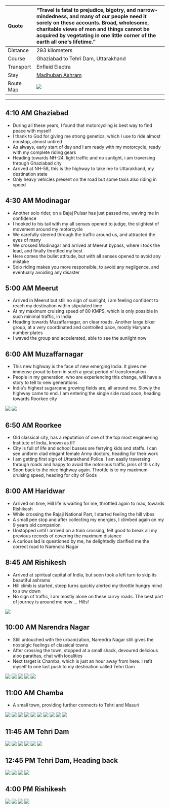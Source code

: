 | Quote | “Travel is fatal to prejudice, bigotry, and narrow-mindedness, and many of our people need it sorely on these accounts. Broad, wholesome, charitable views of men and things cannot be acquired by vegetating in one little corner of the earth all one's lifetime.”|
| :--- | :--- |
| Distance | 293 kilometers |
| Course | Ghaziabad to Tehri Dam, Uttarakhand |
| Transport | Enfleid Electra |
| Stay | [Madhuban Ashram](http://www.madhubanashram.org)|
| Route Map |![](https://github.com/inbravo/travel/blob/master/september-2017/images/t/route-map.jpg)|

---

##  4:10 AM Ghaziabad
*	During all these years, I found that motorcycling is best way to find peace with myself
*	I thank to God for giving me strong genetics, which I use to ride almost nonstop, almost untired
*	As always, early start of day and I am ready with my motorcycle, ready with my complete riding gears
*	Heading towards NH-24, light traffic and no sunlight, i am traversing through Ghaziabad city
* 	Arrived at NH-58, this is the highway to take me to Uttarakhand, my destination state
*	Only heavy vehicles present on the road but some taxis also riding in speed

##  4:30 AM Modinagar
*	Another solo rider, on a Bajaj Pulsar has just passed me, waving me in confidence
*	I hooked to his tail with my all senses opened to judge, the slightest of movement around my motorcycle
* 	We carefully steered through the traffic around us, and attracted the eyes of many 
* 	We crossed Modinagar and arrived at Meerut bypass, where i took the lead, and finally throttled my best
*	Here comes the bullet attitude, but with all senses opened to avoid any mistake
*	Solo riding makes you more responsible, to avoid any negligence, and eventually avoiding any disaster

##  5:00 AM Meerut
*	Arrived in Meerut but still no sign of sunlight, i am feeling confident to reach my destination within stipulated time
*	At my maximum cruising speed of 80 KMPS, which is only possible in such minimal traffic, in India
*	Heading towards Muzaffarnagar, on clear roads. Another large biker group, at a very coordinated and controlled pace, mostly Haryana number plates
*	I waved the group and accelerated, able to see the sunlight now

##  6:00 AM Muzaffarnagar
*	This new highway is the face of new emerging India. It gives me immense proud to born in such a great period of transformation 
*	People in my generation, who are experiencing this change, will have a story to tell to new generations
*	India's highest sugarcane growing fields are, all around me. Slowly the highway came to end. I am entering the single side road soon, heading towards Roorkee city

![](https://github.com/inbravo/travel/blob/master/september-2017/images/t/IMG_20170909_061102.jpg)
![](https://github.com/inbravo/travel/blob/master/september-2017/images/t/IMG_20170909_061625.jpg)

##  6:50 AM Roorkee
*	Old classical city, has a reputation of one of the top most engineering Institute of India, known as IIT
*	City is full of life and school busses are ferrying kids and staffs. I can see uniform clad elegant female Army doctors, heading for their work
*	I am getting first sign of Uttarakhand Police. I am easily traversing through roads and happy to avoid the notorious traffic jams of this city
*	Soon back to the nice highway again. Throttle is to my maximum cruising speed, heading for city of Gods

##  8:00 AM Haridwar
*	Arrived on time, Hill life is waiting for me, throttled again to max, towards Rishikesh
*	While crossing the Rajaji National Part, I started feeling the hill vibes
*	A small pee stop and after collecting my energies, I climbed again on my 9 years old companion
*	Unstopped until I arrived on a train crossing, felt good to break all my previous records of covering the maximum distance
*	A curious lad is questioned by me, he delightedly clarified me the correct road to Narendra Nagar

##  8:45 AM Rishikesh
*	Arrived at spiritual capital of India, but soon took a left turn to skip its beautiful ashrams
*	Hill climb is started, steep turns quickly alerted my throttle hungry mind to slow down
*	No sign of traffic, I am mostly alone on these curvy roads. The best part of journey is around me now ... Hills!

![](https://github.com/inbravo/travel/blob/master/september-2017/images/t/IMG_20170909_084635.jpg)

##  10:00 AM Narendra Nagar
*	Still untouched with the urbanization, Narendra Nagar still gives the nostalgic feelings of classical towns
*	After crossing the town, stopped at a small shack, devoured delicious aloo parathas, chat with localities
*	Next target is Chamba, which is just an hour away from here. I refit myself to one last push to my destination called Tehri Dam

![](https://github.com/inbravo/travel/blob/master/september-2017/images/t/IMG_20170909_095756.jpg)
![](https://github.com/inbravo/travel/blob/master/september-2017/images/t/IMG_20170909_095801.jpg)
![](https://github.com/inbravo/travel/blob/master/september-2017/images/t/IMG_20170909_095902.jpg)
![](https://github.com/inbravo/travel/blob/master/september-2017/images/t/IMG_20170909_095909.jpg)
![](https://github.com/inbravo/travel/blob/master/september-2017/images/t/IMG_20170909_095913.jpg)

##  11:00 AM Chamba
*	A small town, providing further connects to Tehri and Masuri

![](https://github.com/inbravo/travel/blob/master/september-2017/images/t/IMG_20170909_103054.jpg)
![](https://github.com/inbravo/travel/blob/master/september-2017/images/t/IMG_20170909_103104.jpg)
![](https://github.com/inbravo/travel/blob/master/september-2017/images/t/IMG_20170909_105057.jpg)
![](https://github.com/inbravo/travel/blob/master/september-2017/images/t/IMG_20170909_105132.jpg)
![](https://github.com/inbravo/travel/blob/master/september-2017/images/t/IMG_20170909_133300.jpg)
![](https://github.com/inbravo/travel/blob/master/september-2017/images/t/IMG_20170909_133404.jpg)
![](https://github.com/inbravo/travel/blob/master/september-2017/images/t/IMG_20170909_134045.jpg)
![](https://github.com/inbravo/travel/blob/master/september-2017/images/t/IMG_20170909_135549.jpg)
![](https://github.com/inbravo/travel/blob/master/september-2017/images/t/IMG_20170909_135634.jpg)
![](https://github.com/inbravo/travel/blob/master/september-2017/images/t/IMG_20170909_135641.jpg)

##  11:45 AM Tehri Dam
![](https://github.com/inbravo/travel/blob/master/september-2017/images/t/IMG_20170909_114419.jpg)
![](https://github.com/inbravo/travel/blob/master/september-2017/images/t/IMG_20170909_114424.jpg)
![](https://github.com/inbravo/travel/blob/master/september-2017/images/t/IMG_20170909_114659.jpg)
![](https://github.com/inbravo/travel/blob/master/september-2017/images/t/IMG_20170909_115303.jpg)
![](https://github.com/inbravo/travel/blob/master/september-2017/images/t/IMG_20170909_120611.jpg)
![](https://github.com/inbravo/travel/blob/master/september-2017/images/t/IMG_20170909_114532.jpg)

##  12:45 PM Tehri Dam, Heading back
![](https://github.com/inbravo/travel/blob/master/september-2017/images/t/IMG_20170909_145704.jpg)
![](https://github.com/inbravo/travel/blob/master/september-2017/images/t/IMG_20170909_145726.jpg)
![](https://github.com/inbravo/travel/blob/master/september-2017/images/t/IMG_20170909_145824.jpg)
![](https://github.com/inbravo/travel/blob/master/september-2017/images/t/IMG_20170909_145835.jpg)

##  4:00 PM Rishikesh
![](https://github.com/inbravo/travel/blob/master/september-2017/images/t/IMG_20170909_182827.jpg)
![](https://github.com/inbravo/travel/blob/master/september-2017/images/t/IMG_20170909_193750.jpg)
![](https://github.com/inbravo/travel/blob/master/september-2017/images/t/IMG_20170909_195706.jpg)
![](https://github.com/inbravo/travel/blob/master/september-2017/images/t/IMG_20170910_110448.jpg)








